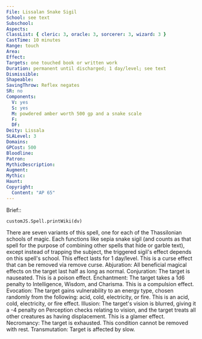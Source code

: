 ```yaml
---
File: Lissalan Snake Sigil
School: see text
Subschool: 
Aspects: 
ClassList: { cleric: 3, oracle: 3, sorcerer: 3, wizard: 3 }
CastTime: 10 minutes
Range: touch
Area: 
Effect: 
Targets: one touched book or written work
Duration: permanent until discharged; 1 day/level; see text
Dismissible: 
Shapeable: 
SavingThrow: Reflex negates
SR: no
Components:
  V: yes
  S: yes
  M: powdered amber worth 500 gp and a snake scale
  F: 
  DF: 
Deity: Lissala
SLALevel: 3
Domains: 
GPCost: 500
Bloodline: 
Patron: 
MythicDescription: 
Augment: 
Mythic: 
Haunt: 
Copyright:
  Content: "AP 65"
---
```

Brief::

```dataviewjs
customJS.Spell.printWiki(dv)
```

There are seven variants of this spell, one for each of the Thassilonian schools of magic. Each functions like sepia snake sigil (and counts as that spell for the purpose of combining other spells that hide or garble text), except instead of trapping the subject, the triggered sigil's effect depends on this spell's school. This effect lasts for 1 day/level. This is a curse effect that can be removed via remove curse.  Abjuration: All beneficial magical effects on the target last half as long as normal.  Conjuration: The target is nauseated. This is a poison effect.  Enchantment: The target takes a 1d6 penalty to Intelligence, Wisdom, and Charisma. This is a compulsion effect.  Evocation: The target gains vulnerability to an energy type, chosen randomly from the following: acid, cold, electricity, or fire. This is an acid, cold, electricity, or fire effect.  Illusion: The target's vision is blurred, giving it a -4 penalty on Perception checks relating to vision, and the target treats all other creatures as having displacement. This is a glamer effect.  Necromancy: The target is exhausted. This condition cannot be removed with rest.  Transmutation: Target is affected by slow.

